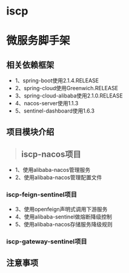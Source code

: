 # iscp
# 微服务脚手架

## 相关依赖框架
* 1、spring-boot使用2.1.4.RELEASE
* 2、spring-cloud使用Greenwich.RELEASE
* 3、spring-cloud-alibaba使用2.1.0.RELEASE
* 4、nacos-server使用1.1.3
* 5、sentinel-dashboard使用1.6.3

## 项目模块介绍
>## iscp-nacos项目
* 1、使用alibaba-nacos管理服务
* 2、使用alibaba-nacos管理配置文件
### iscp-feign-sentinel项目
* 3、使用openfeign声明式调用下游服务
* 4、使用alibaba-sentinel做熔断降级控制
* 5、使用alibaba-nacos存储服务降级规则
### iscp-gateway-sentinel项目

## 注意事项
